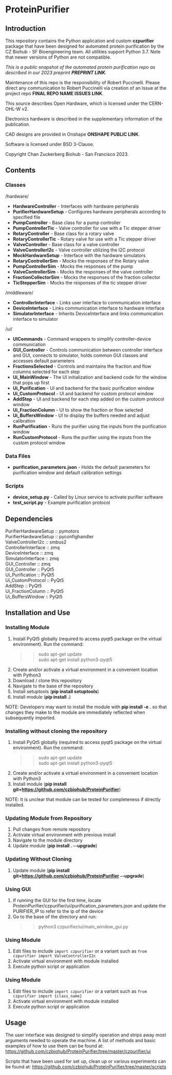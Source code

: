 # ProteinPurifier

## Introduction
This repository contains the Python application and custom **czpurifier** package that have been designed for automated protein purification by the CZ Biohub - SF Bioengineering team. All utilities support Python 3.7. Note that newer versions of Python are not compatible.

*This is a public snapshot of the automated protein purification repo as described in our 2023 preprint **PREPRINT LINK**.*

Maintenance of this repo is the responsibility of Robert Puccinelli. Please direct any communication to Robert Puccinelli via creation of an Issue at the project repo **FINAL REPO NAME ISSUES LINK**.

This source describes Open Hardware, which is licensed under the CERN-OHL-W v2. 

Electronics hardware is described in the supplementary information of the publication.

CAD designs are provided in Onshape **ONSHAPE PUBLIC LINK**.

Software is licensed under BSD 3-Clause.

Copyright Chan Zuckerberg Biohub - San Francisco 2023.

## Contents

### Classes
/hardware/
* __HardwareController__ - Interfaces with hardware peripherals
* __PurifierHardwareSetup__ - Configures hardware peripherals according to specified file
* __PumpController__ - Base class for a pump controller
* __PumpControllerTic__ - Valve controller for use with a Tic stepper driver
* __RotaryController__ - Base class for a rotary valve
* __RotaryControllerTic__ - Rotary valve for use with a Tic stepper driver
* __ValveController__ - Base class for a valve controller
* __ValveControllerI2c__ - Valve controller utilizing the I2C protocol
* __MockHardwareSetup__ - Interface with the hardware simulators
* __RotaryControllerSim__ - Mocks the responses of the Rotary valve
* __PumpControllerSim__ - Mocks  the responses of the pump
* __ValveControllerSim__ - Mocks the responses of the valve controller
* __FractionCollectorSim__ - Mocks the responses of the fraction collector
* __TicStepperSim__ - Mocks the responses of the tic stepper driver

/middleware/
* __ControllerInterface__ - Links user interface to communication interface
* __DeviceInterface__ - Links communication interface to hardware interface
* __SimulatorInterface__ - Inherits DeviceInterface and links communication interface to simulator

/ui/
* __UICommands__ - Command wrappers to simplify controller-device communication
* __GUI_Controller__ - Controls communication between controller interface and GUI, connects to simulator, holds common GUI classes and accesses default parameters
* __FractionsSelected__ - Controls and maintains the fraction and flow columns selected for each step
* __Ui_MainWindow__ - The UI initialization and backend code for the window that pops up first
* __Ui_Purification__ - UI and backend for the basic purification window
* __Ui_CustomProtocol__ - UI and backend for custom protocol window
* __AddStep__ - UI and backend for each step added on the custom protocol window
* __Ui_FractionColumn__ - UI to show the fraction or flow selected
* __Ui_BuffersWindow__ - UI to display the buffers needed and adjust calibration
* __RunPurification__ - Runs the purifier using the inputs from the purification window
* __RunCustomProtocol__ - Runs the purifier using the inputs from the custom protocol window

### Data Files
* __purification_parameters.json__ - Holds the default parameters for purification window and default calibration settings

### Scripts
* __device_setup.py__ - Called by Linux service to activate purifier software
* __test_script.py__ - Example purification protocol

## Dependencies
PurifierHardwareSetup :: pymotors<br>
PurifierHardwareSetup :: pyconfighandler<br>
ValveControllerI2c :: smbus2<br>
ControllerInterface :: zmq<br>
DeviceInterface :: zmq<br>
SimulatorInterface :: zmq<br>
GUI_Controller :: zmq<br>
GUI_Controller :: PyQt5<br>
Ui_Purification :: PyQt5<br>
Ui_CustomProtocol :: PyQt5<br>
AddStep :: PyQt5<br>
Ui_FractionColumn :: PyQt5<br>
Ui_BuffersWindow :: PyQt5<br>


## Installation and Use
### Installing Module
1. Install PyQt5 globally (required to access pyqt5 package on the virtual environment). Run the command:
    >> sudo apt-get update<br>
    >> sudo apt-get install python3-pyqt5<br>
2. Create and/or activate a virtual environment in a convenient location with Python3
3. Download / clone this repository
4. Navigate to the base of the repository
5. Install setuptools (__pip install setuptools__)
6. Install module (__pip install .__)

NOTE: Developers may want to install the module with __pip install -e .__ so that changes they make to the module are immediately reflected when subsequently imported.

### Installing without cloning the repository
1. Install PyQt5 globally (required to access pyqt5 package on the virtual environment). Run the command:
    >> sudo apt-get update<br>
    >> sudo apt-get install python3-pyqt5<br>
2. Create and/or activate a virtual environment in a convenient location with Python3
3. Install module (__pip install git+https://github.com/czbiohub/ProteinPurifier__)

NOTE: It is unclear that module can be tested for completeness if directly installed.

### Updating Module from Repository
1. Pull changes from remote repository
2. Activate virtual environment with previous install
3. Navigate to the module directory
4. Update module (__pip install . --upgrade__)

### Updating Without Cloning
1. Update module (__pip install git+https://github.com/czbiohub/ProteinPurifier --upgrade__)

### Using GUI
1. If running the GUI for the first time, locate ProteinPurifier/czpurifier/ui/purification_parameters.json and update the PURIFIER_IP to refer to the ip of the device
2. Go to the base of the directory and run:
    >> python3 czpurifier/ui/main_window_gui.py

### Using Module
1. Edit files to include `import czpurifier` or a variant such as `from czpurifier import ValveControllerI2c`
2. Activate virtual environment with module installed
3. Execute python script or application

### Using Module
1. Edit files to include `import czpurifier` or a variant such as `from czpurifier import {class_name}`
2. Activate virtual environment with module installed
3. Execute python script or application

## Usage
The user interface was designed to simplify operation and strips away most arguments needed to operate the machine. A list of methods and basic examples of how to use them can be found at: https://github.com/czbiohub/ProteinPurifier/tree/master/czpurifier/ui

Scripts that have been used for set up, clean up or various experiments can be found at: https://github.com/czbiohub/ProteinPurifier/tree/master/scripts
